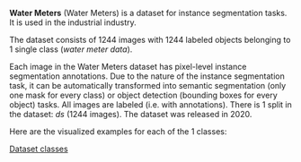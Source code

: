 **Water Meters** (Water Meters) is a dataset for instance segmentation tasks. It is used in the industrial industry.

The dataset consists of 1244 images with 1244 labeled objects belonging to 1 single class (*water meter data*).

Each image in the Water Meters dataset has pixel-level instance segmentation annotations. Due to the nature of the instance segmentation task, it can be automatically transformed into semantic segmentation (only one mask for every class) or object detection (bounding boxes for every object) tasks. All images are labeled (i.e. with annotations). There is 1 split in the dataset: *ds* (1244 images). The dataset was released in 2020.

Here are the visualized examples for each of the 1 classes:

[Dataset classes](https://github.com/dataset-ninja/water-meters/raw/main/visualizations/classes_preview.webm)
